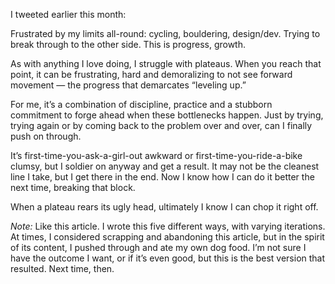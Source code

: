 

I tweeted earlier this month:

Frustrated by my limits all-round: cycling, bouldering, design/dev. Trying to break through to the other side.
This is progress, growth.

As with anything I love doing, I struggle with plateaus. When you reach that point, it can be frustrating,
hard and demoralizing to not see forward movement — the progress that demarcates “leveling up.”

For me, it’s a combination of discipline, practice and a stubborn commitment to forge ahead when these
bottlenecks happen. Just by trying, trying again or by coming back to the problem over and over, can I finally
push on through. 

It’s first-time-you-ask-a-girl-out awkward or first-time-you-ride-a-bike clumsy, but I soldier on anyway and
get a result. It may not be the cleanest line I take, but I get there in the end. Now I know how I can do it
better the next time, breaking that block. 

When a plateau rears its ugly head, ultimately I know I can chop it right off. 

*Note:* Like this article. I wrote this five different ways, with varying iterations. At times, I considered
scrapping and abandoning this article, but in the spirit of its content, I pushed through and ate my own dog
food. I’m not sure I have the outcome I want, or if it’s even good, but this is the best version that
resulted. Next time, then.